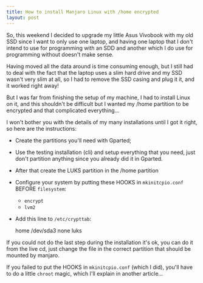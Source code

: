 ```yaml
---
title: How to install Manjaro Linux with /home encrypted
layout: post
---
```


So, this weekend I decided to upgrade my little Asus Vivobook with my old SSD
since I want to only use one laptop, and having one laptop that I don't intend
to use for programming with an SDD and another which I do use for programming
without doesn't make sense.

Having moved all the data around is time consuming enough, but I still had to
deal with the fact that the laptop uses a slim hard drive and my SSD wasn't very
slim at all, so I had to remove the SSD casing and plug it it, and it worked
right away!

But I was far from finishing the setup of my machine, I had to install Linux on
it, and this shouldn't be difficult but I wanted my /home partition to be
encrypted and that complicated everything...

I won't bother you with the details of my many installations until I got it
right, so here are the instructions:

* Create the partitions you'll need with Gparted;
* Use the testing installation (cli) and setup everything that you need, just
don't partition anything since you already did it in Gparted.
* After that create the LUKS partition in the /home partition
* Configure your system by putting these HOOKS in `mkinitcpio.conf` BEFORE
`filesystem`:
    * `encrypt`
    * `lvm2`
* Add this line to `/etc/crypttab`:


    home /dev/sda3 none luks


If you could not do the last step during the installation it's ok, you can do
it from the live cd, just change the file in the correct partition that should
be mounted by manjaro.

If you failed to put the HOOKS in `mkinitcpio.conf` (which I did), you'll have
to do a little `chroot` magic, which I'll explain in another article...

